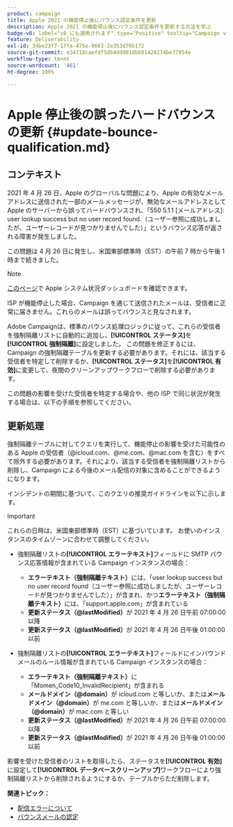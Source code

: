 ```yaml
---
product: campaign
title: Apple 2021 の機能停止後にバウンス認定条件を更新
description: Apple 2021 の機能停止後にバウンス認定条件を更新する方法を学ぶ
badge-v8: label="v8 にも適用されます" type="Positive" tooltip="Campaign v8 にも適用されます"
feature: Deliverability
exl-id: 34be23f7-17fa-475e-9663-2e353d76b172
source-git-commit: e34718caefdf5db4ddd61db601420274be77054e
workflow-type: tm+mt
source-wordcount: '461'
ht-degree: 100%

---
```


# Apple 停止後の誤ったハードバウンスの更新 {#update-bounce-qualification.md}

## コンテキスト

2021 年 4 月 26 日、Apple のグローバルな問題により、Apple の有効なメールアドレスに送信された一部のメールメッセージが、無効なメールアドレスとして Apple のサーバーから誤ってハードバウンスされ、「550 5.1.1 [メールアドレス]: user lookup success but no user record found.（ユーザー参照に成功しましたが、ユーザーレコードが見つかりませんでした）」というバウンス応答が返される障害が発生しました。

この問題は 4 月 26 日に発生し、米国東部標準時（EST）の午前 7 時から午後 1 時まで続きました。

>[!NOTE]
>
>[このページ](https://www.apple.com/jp/support/systemstatus/)で Apple システム状況ダッシュボードを確認できます。

ISP が機能停止した場合、Campaign を通じて送信されたメールは、受信者に正常に届きません。これらのメールは誤ってバウンスと見なされます。

Adobe Campaignは、標準のバウンス処理ロジックに従って、これらの受信者を強制隔離リストに自動的に追加し、**[!UICONTROL ステータス]**&#x200B;を&#x200B;**[!UICONTROL 強制隔離]**&#x200B;に設定しました。 この問題を修正するには、Campaign の強制隔離テーブルを更新する必要があります。それには、該当する受信者を特定して削除するか、**[!UICONTROL ステータス]**&#x200B;を&#x200B;**[!UICONTROL 有効]**&#x200B;に変更して、夜間のクリーンアップワークフローで削除する必要があります。

この問題の影響を受けた受信者を特定する場合や、他の ISP で同じ状況が発生する場合は、以下の手順を参照してください。

## 更新処理

強制隔離テーブルに対してクエリを実行して、機能停止の影響を受けた可能性のある Apple の受信者（@icloud.com、@me.com、@mac.com を含む）をすべて除外する必要があります。それにより、該当する受信者を強制隔離リストから削除し、Campaign による今後のメール配信の対象に含めることができるようになります。

インシデントの期間に基づいて、このクエリの推奨ガイドラインを以下に示します。

>[!IMPORTANT]
>
>これらの日時は、米国東部標準時（EST）に基づいています。 お使いのインスタンスのタイムゾーンに合わせて調整してください。

* 強制隔離リストの&#x200B;**[!UICONTROL エラーテキスト]**&#x200B;フィールドに SMTP バウンス応答情報が含まれている Campaign インスタンスの場合：

   * **エラーテキスト（強制隔離テキスト）**&#x200B;には、「user lookup success but no user record found（ユーザー参照に成功しましたが、ユーザーレコードが見つかりませんでした）」が含まれ、かつ&#x200B;**エラーテキスト（強制隔離テキスト）**&#x200B;には、「support.apple.com」が含まれている
   * **更新ステータス（@lastModified）**&#x200B;が 2021 年 4 月 26 日午前 07:00:00 以降
   * **更新ステータス（@lastModified）**&#x200B;が 2021 年 4 月 26 日午後 01:00:00 以前

* 強制隔離リストの&#x200B;**[!UICONTROL エラーテキスト]**&#x200B;フィールドにインバウンドメールのルール情報が含まれている Campaign インスタンスの場合：

   * **エラーテキスト（強制隔離テキスト）**&#x200B;に「Momen_Code10_InvalidRecipient」が含まれる
   * **メールドメイン（@domain）**&#x200B;が icloud.com と等しいか、または&#x200B;**メールドメイン（@domain）**&#x200B;が me.com と等しいか、または&#x200B;**メールドメイン（@domain）**&#x200B;が mac.com と等しい
   * **更新ステータス（@lastModified）**&#x200B;が 2021 年 4 月 26 日午前 07:00:00 以降
   * **更新ステータス（@lastModified）**&#x200B;が 2021 年 4 月 26 日午後 01:00:00 以前

影響を受けた受信者のリストを取得したら、ステータスを&#x200B;**[!UICONTROL 有効]**&#x200B;に設定して&#x200B;**[!UICONTROL データベースクリーンアップ]**&#x200B;ワークフローにより強制隔離リストから削除されるようにするか、テーブルからただ削除します。

**関連トピック：**
* [配信エラーについて](understanding-delivery-failures.md)
* [バウンスメールの認定](understanding-delivery-failures.md#bounce-mail-qualification)
